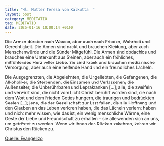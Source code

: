 ```yaml
---
title: "Hl. Mutter Teresa von Kalkutta  "
layout: post
category: MEDITATIO
tag: MEDITATIO
date: 2025-01-16 10:00:14 +0100
---
```

Die Armen dürsten nach Wasser, aber auch nach Frieden, Wahrheit und Gerechtigkeit. Die Armen sind nackt und brauchen Kleidung, aber auch Menschenwürde und die Sünder Mitgefühl. Die Armen sind obdachlos und brauchen eine Unterkunft aus Steinen, aber auch ein fröhliches, mitfühlendes Herz voller Liebe.<!--more--> Sie sind krank und brauchen medizinische Versorgung, aber auch eine helfende Hand und ein freundliches Lächeln.
 
Die Ausgegrenzten, die Abgelehnten, die Ungeliebten, die Gefangenen, die Alkoholiker, die Sterbenden, die Einsamen und Verlassenen; die Außenseiter, die Unberührbaren und Leprakranken [...]; alle, die zweifeln und verwirrt sind, die nicht vom Licht Christi berührt worden sind, die nach dem Wort und dem Frieden Gottes hungern, die traurigen und bedrückten Seelen [...]; jene, die der Gesellschaft zur Last fallen, die alle Hoffnung und den Glauben an das Leben verloren haben, die das Lächeln verlernt haben und nicht mehr wissen, wie das ist, ein wenig menschliche Wärme, eine Geste der Liebe und Freundschaft zu erhalten – sie alle wenden sich an uns, um getröstet zu werden. Wenn wir ihnen den Rücken zukehren, kehren wir Christus den Rücken zu.       

[Quelle: Evangelizo](https://evangeliumtagfuertag.org/DE/gospel)